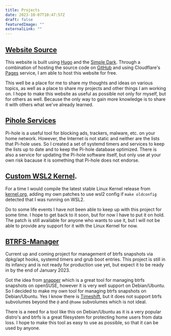 ```yaml
---
title: Projects
date: 2023-10-07T10:47:57Z
draft: false
featuredImage: ""
externalLink: ""
---
```


## [Website Source](https://github.com/MichaelSchaecher/website)

This website is built using [Hugo](https://gohugo.io/) and the [Simple Dark](https://github.com/MichaelSchaecher/simple-dark). Through a combination of hosting the source code on [GitHub](https://github.com) and using Cloudflare's [Pages](https://pages.cloudflare.com/) service, I am able to host this website for free.

This well be a place for me to share my thoughts and ideas on various topics, as well as a place to share my projects and other things I am working on. I hope to make this website as useful as possible not only for myself, but for others as well. Because the only way to gain more knowledge is to share it with others what we've already learned.


## [Pihole Services](https://github.com/MichaelSchaecher/pihole-services)

Pi-hole is a useful tool for blocking ads, trackers, malware, etc. on your home network. However, the Internet is not static and neither are the lists that Pi-hole uses. So I created a set of systemd timers and services to keep the lists up to date and to keep the Pi-hole database optimized. There is also a service for updating the Pi-hole software itself, but only use at your own risk bacause it is something that Pi-hole does not endorse.

## [Custom WSL2 Kernel](https://raw.githubusercontent.com/MichaelSchaecher/MichaelSchaecher/main/patchs/wsl-support.patch).

For a time I would compile the latest stable Linux Kernel release from [kernel.org](https://www.kernel.org/), adding my own patches to use wsl2 config if `make oldconfig` detected that I was running on WSL2.

Do to some life events I have not been able to keep up with this project for some time. I hope to get back to it soon, but for now I have to put it on hold. The patch is still available for anyone who wants to use it, but I will not be able to provide any support for it with the Linux Kernel for now.

## [BTRFS-Manager](https://github.com/MichaelSchaecher/btrfs-manager)

Current up and coming project for management of btrfs snapshots via dpkg/apt hooks, systemd timers and grub boot entries. This project is still in its infancy and is not ready for production use yet, but expect it to be ready in by the end of January 2023.

Got the idea from [snapper](https://en.opensuse.org/openSUSE:Snapper_Tutorial) which is a great tool for managing btrfs snapshots on openSUSE, however it is very well support on Debian/Ubuntu. So I decided to make my own tool for managing btrfs snapshots on Debian/Ubuntu. Yes I know there is [Timeshift](https://github.com/linuxmint/timeshift), but it does not support btrfs subvolumes beyond the `@` and `@home` subvolumes which is not ideal.

There is a need for a tool like this on Debian/Ubuntu as it is a very popular distro's and btrfs is a great filesystem for protecting home users from data loss. I hope to make this tool as easy to use as possible, so that it can be used by anyone.
